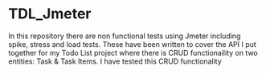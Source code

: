 # TDL_Jmeter

In this repository there are non functional tests using Jmeter including spike, stress and load tests. These have been written to cover the API 
I put together for my Todo List project where there is CRUD functionaility on two entities: Task & Task Items. 
I have tested this CRUD functionality
